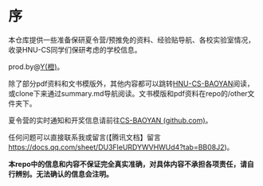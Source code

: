 # 序

本仓库提供一些准备保研夏令营/预推免的资料、经验贴导航、各校实验室情况，收录HNU-CS同学们保研考虑的学校信息。

prod.by@[Y(橙)](https://github.com/A-Y-1)。

除了部分pdf资料和文书模版外，其他内容都可以跳转[HNU-CS-BAOYAN](https://y-s-organization.gitbook.io/hnu-cs-baoyan/)阅读，或clone下来通过summary.md导航阅读。文书模版和pdf资料在repo的/other文件夹下。

夏令营的实时通知和开奖信息请前往[CS-BAOYAN (github.com)](https://github.com/CS-BAOYAN)。

任何问题可以直接联系我或留言(【腾讯文档】留言
https://docs.qq.com/sheet/DU3FleURDYWVHWUd4?tab=BB08J2)。

**本repo中的信息和内容不保证完全真实准确，对具体内容不承担各项责任，请自行辨别。无法确认的信息会注明。**
